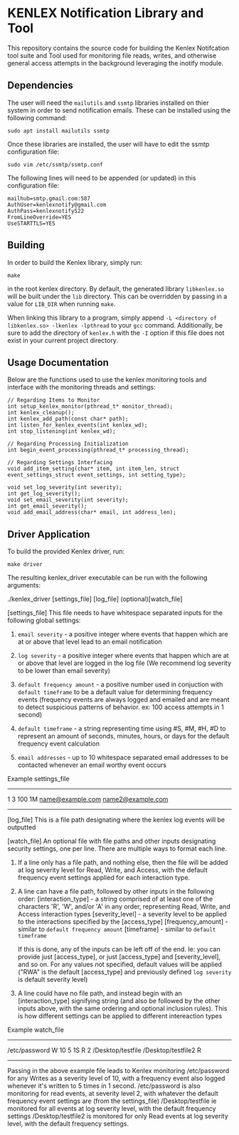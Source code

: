 # KENLEX Notification Library and Tool

This repository contains the source code for building the Kenlex Notifcation tool suite and Tool used for monitoring file reads, writes, and otherwise general access attempts in the background leveraging the inotify module.

## Dependencies
The user will need the ``mailutils`` and ``ssmtp`` libraries installed on thier system in order to send notification emails. These can be installed using the following command:

``sudo apt install mailutils ssmtp``

Once these libraries are installed, the user will have to edit the ssmtp configuration file:

``sudo vim /etc/ssmtp/ssmtp.conf``

The following lines will need to be appended (or updated) in this configuration file:

```
mailhub=smtp.gmail.com:587
AuthUser=kenlexnotify@gmail.com
AuthPass=kenlexnotify522
FromLineOverride=YES
UseSTARTTLS=YES
```

## Building

In order to build the Kenlex library, simply run:

``make``

in the root kenlex directory. By default, the generated library ``libkenlex.so`` will be built under the ``lib`` directory. This can be overridden by passing in a value for ``LIB_DIR`` when running ``make``.

When linking this library to a program, simply append ``-L <directory of libkenlex.so> -lkenlex -lpthread`` to your ``gcc`` command. Additionally, be sure to add the directory of ``kenlex.h`` with the ``-I`` option if this file does not exist in your current project directory.

## Usage Documentation

Below are the functions used to use the kenlex monitoring tools and interface with the monitoring threads and settings:

```
// Regarding Items to Monitor
int setup_kenlex_monitor(pthread_t* monitor_thread);
int kenlex_cleanup();
int kenlex_add_path(const char* path);
int listen_for_kenlex_events(int kenlex_wd);
int stop_listening(int kenlex_wd);

// Regarding Processing Initialization
int begin_event_processing(pthread_t* processing_thread);

// Regarding Settings Interfacing
void add_item_setting(char* item, int item_len, struct event_settings_struct event_settings, int setting_type);

void set_log_severity(int severity);
int get_log_severity();
void set_email_severity(int severity);
int get_email_severity();
void add_email_address(char* email, int address_len);
```

## Driver Application

To build the provided Kenlex driver, run:

``make driver``

The resulting kenlex_driver executable can be run with the following arguments:

./kenlex_driver [settings_file] [log_file] (optional)[watch_file]

[settings_file]
This file needs to have whitespace separated inputs for the following global settings:
1) `email severity` - a positive integer where events that happen which are at or above that level lead to an email notification

2) `log severity` - a positive integer where events that happen which are at or above that level are logged in the log file
(We recommend log severity to be lower than email severity)

3) `default frequency amount` - a positive number used in conjuction with `default timeframe` to be a default value for determining frequency events
(frequency events are always logged and emailed and are meant to detect suspicious patterns of behavior. ex: 100 access attempts in 1 second)

4) `default timeframe` - a string representing time using #S, #M, #H, #D to represent an amount of seconds, minutes, hours, or days for the 
default frequency event calculation

5) `email addresses` - up to 10 whitespace separated email addresses to be contacted whenever an email worthy event occurs

Example settings_file
**************
1 3 100 1M name@example.com name2@example.com
**************


[log_file]
This is a file path designating where the kenlex log events will be outputted

[watch_file]
An optional file with file paths and other inputs designating security settings, one per line.
There are multiple ways to format each line.

1) If a line only has a file path, and nothing else, then the file will be added at log severity level for Read, Write, and Access,
    with the default frequency event settings applied for each interaction type.

2) A line can have a file path, followed by other inputs in the following order:
    [interaction_type] - a string comprised of at least one of the characters 'R', 'W', and/or 'A' in any order, representing Read, Write, and Access interaction types
    [severity_level] - a severity level to be applied to the interactions specified by the [access_type]
    [frequency_amount] - similar to `default frequency amount`
    [timeframe] - similar to `default timeframe`

    If this is done, any of the inputs can be left off of the end. Ie: you can provide just [access_type], or just [access_type] and [severity_level], and so on.
    For any values not specified, default values will be applied ("RWA" is the default [access_type] and previously defined `log severity` is default severity level)

3)  A line could have no file path, and instead begin with an [interaction_type] signifying string (and also be followed by the other inputs above, 
    with the same ordering and optional inclusion rules). This is how different settings can be applied to different intereaction types


Example watch_file
***********************
/etc/password W 10 5 1S
R 2
/Desktop/testfile
/Desktop/testfile2 R
***********************

Passing in the above example file leads to Kenlex monitoring /etc/password for any Writes as a severity level of 10, with a frequency event also logged whenever
it's written to 5 times in 1 second.
/etc/password is also monitoring for read events, at severity level 2, with whatever the default frequency event settings are (from the settings_file)
/Desktop/testfile ie monitored for all events at log severity level, with the default frequency settings
/Desktop/testfile2 is monitored for only Read events at log severity level, with the default frequency settings.


